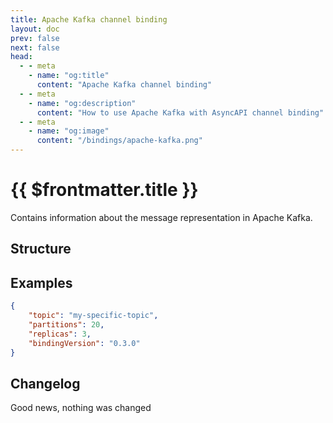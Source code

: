 ```yaml
---
title: Apache Kafka channel binding
layout: doc
prev: false
next: false
head:
  - - meta
    - name: "og:title"
      content: "Apache Kafka channel binding"
  - - meta
    - name: "og:description"
      content: "How to use Apache Kafka with AsyncAPI channel binding"
  - - meta
    - name: "og:image"
      content: "/bindings/apache-kafka.png"
---
```


# {{ $frontmatter.title }}

Contains information about the message representation in Apache Kafka.

## Structure

<Json url="https://raw.githubusercontent.com/asyncapi/spec-json-schemas/master/bindings/kafka/0.3.0/channel.json"/>

## Examples

```json
{
    "topic": "my-specific-topic",
    "partitions": 20,
    "replicas": 3,
    "bindingVersion": "0.3.0"
}
```

## Changelog

Good news, nothing was changed